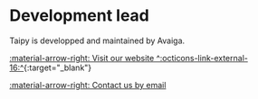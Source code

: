 # Development lead

Taipy is developped and maintained by Avaiga.

[:material-arrow-right: Visit our website ^:octicons-link-external-16:^](https://www.avaiga.com/){:target="_blank"}

[:material-arrow-right: Contact us by email](mailto:taipy.dev@avaiga.com)

